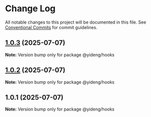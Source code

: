 # Change Log

All notable changes to this project will be documented in this file.
See [Conventional Commits](https://conventionalcommits.org) for commit guidelines.

## [1.0.3](https://github.com/webjiancheng/monorepo/compare/@yideng/hooks@1.0.1...@yideng/hooks@1.0.3) (2025-07-07)

**Note:** Version bump only for package @yideng/hooks





## [1.0.2](https://github.com/webjiancheng/monorepo/compare/@yideng/hooks@1.0.1...@yideng/hooks@1.0.2) (2025-07-07)

**Note:** Version bump only for package @yideng/hooks





## 1.0.1 (2025-07-07)

**Note:** Version bump only for package @yideng/hooks
